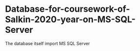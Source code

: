 # Database-for-coursework-of-Salkin-2020-year-on-MS-SQL-Server
The database itself import MS SQL Server

